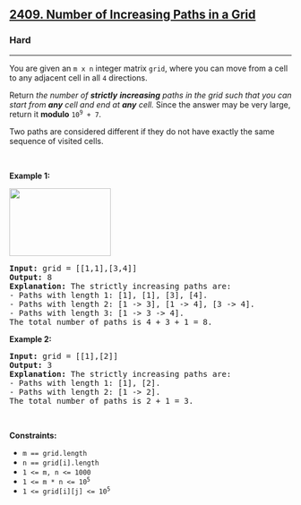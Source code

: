 <h2><a href="https://leetcode.com/problems/number-of-increasing-paths-in-a-grid/description/">2409. Number of Increasing Paths in a Grid</a></h2><h3>Hard</h3><hr><p>You are given an <code>m x n</code> integer matrix <code>grid</code>, where you can move from a cell to any adjacent cell in all <code>4</code> directions.</p>

<p>Return <em>the number of <strong>strictly</strong> <strong>increasing</strong> paths in the grid such that you can start from <strong>any</strong> cell and end at <strong>any</strong> cell. </em>Since the answer may be very large, return it <strong>modulo</strong> <code>10<sup>9</sup> + 7</code>.</p>

<p>Two paths are considered different if they do not have exactly the same sequence of visited cells.</p>

<p>&nbsp;</p>
<p><strong class="example">Example 1:</strong></p>
<img alt="" src="https://assets.leetcode.com/uploads/2022/05/10/griddrawio-4.png" style="width: 181px; height: 121px;" />
<pre>
<strong>Input:</strong> grid = [[1,1],[3,4]]
<strong>Output:</strong> 8
<strong>Explanation:</strong> The strictly increasing paths are:
- Paths with length 1: [1], [1], [3], [4].
- Paths with length 2: [1 -&gt; 3], [1 -&gt; 4], [3 -&gt; 4].
- Paths with length 3: [1 -&gt; 3 -&gt; 4].
The total number of paths is 4 + 3 + 1 = 8.
</pre>

<p><strong class="example">Example 2:</strong></p>

<pre>
<strong>Input:</strong> grid = [[1],[2]]
<strong>Output:</strong> 3
<strong>Explanation:</strong> The strictly increasing paths are:
- Paths with length 1: [1], [2].
- Paths with length 2: [1 -&gt; 2].
The total number of paths is 2 + 1 = 3.
</pre>

<p>&nbsp;</p>
<p><strong>Constraints:</strong></p>

<ul>
	<li><code>m == grid.length</code></li>
	<li><code>n == grid[i].length</code></li>
	<li><code>1 &lt;= m, n &lt;= 1000</code></li>
	<li><code>1 &lt;= m * n &lt;= 10<sup>5</sup></code></li>
	<li><code>1 &lt;= grid[i][j] &lt;= 10<sup>5</sup></code></li>
</ul>
